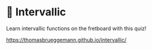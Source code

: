# 🎸 Intervallic

Learn intervallic functions on the fretboard with this quiz!

https://thomasbrueggemann.github.io/intervallic/
